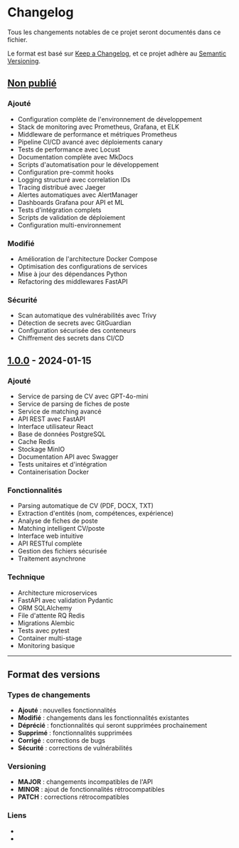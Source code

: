 # Changelog

Tous les changements notables de ce projet seront documentés dans ce fichier.

Le format est basé sur [Keep a Changelog](https://keepachangelog.com/fr/1.0.0/),
et ce projet adhère au [Semantic Versioning](https://semver.org/spec/v2.0.0.html).

## [Non publié]

### Ajouté
- Configuration complète de l'environnement de développement
- Stack de monitoring avec Prometheus, Grafana, et ELK
- Middleware de performance et métriques Prometheus
- Pipeline CI/CD avancé avec déploiements canary
- Tests de performance avec Locust
- Documentation complète avec MkDocs
- Scripts d'automatisation pour le développement
- Configuration pre-commit hooks
- Logging structuré avec correlation IDs
- Tracing distribué avec Jaeger
- Alertes automatiques avec AlertManager
- Dashboards Grafana pour API et ML
- Tests d'intégration complets
- Scripts de validation de déploiement
- Configuration multi-environnement

### Modifié
- Amélioration de l'architecture Docker Compose
- Optimisation des configurations de services
- Mise à jour des dépendances Python
- Refactoring des middlewares FastAPI

### Sécurité
- Scan automatique des vulnérabilités avec Trivy
- Détection de secrets avec GitGuardian
- Configuration sécurisée des conteneurs
- Chiffrement des secrets dans CI/CD

## [1.0.0] - 2024-01-15

### Ajouté
- Service de parsing de CV avec GPT-4o-mini
- Service de parsing de fiches de poste
- Service de matching avancé
- API REST avec FastAPI
- Interface utilisateur React
- Base de données PostgreSQL
- Cache Redis
- Stockage MinIO
- Documentation API avec Swagger
- Tests unitaires et d'intégration
- Containerisation Docker

### Fonctionnalités
- Parsing automatique de CV (PDF, DOCX, TXT)
- Extraction d'entités (nom, compétences, expérience)
- Analyse de fiches de poste
- Matching intelligent CV/poste
- Interface web intuitive
- API RESTful complète
- Gestion des fichiers sécurisée
- Traitement asynchrone

### Technique
- Architecture microservices
- FastAPI avec validation Pydantic
- ORM SQLAlchemy
- File d'attente RQ Redis
- Migrations Alembic
- Tests avec pytest
- Container multi-stage
- Monitoring basique

---

## Format des versions

### Types de changements

- **Ajouté** : nouvelles fonctionnalités
- **Modifié** : changements dans les fonctionnalités existantes
- **Déprécié** : fonctionnalités qui seront supprimées prochainement
- **Supprimé** : fonctionnalités supprimées
- **Corrigé** : corrections de bugs
- **Sécurité** : corrections de vulnérabilités

### Versioning

- **MAJOR** : changements incompatibles de l'API
- **MINOR** : ajout de fonctionnalités rétrocompatibles
- **PATCH** : corrections rétrocompatibles

### Liens

- [Non publié]: https://github.com/Bapt252/Commitment-/compare/v1.0.0...HEAD
- [1.0.0]: https://github.com/Bapt252/Commitment-/releases/tag/v1.0.0